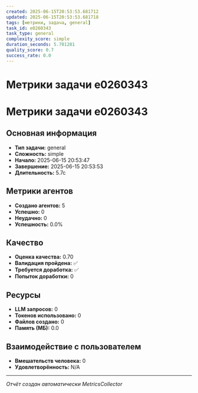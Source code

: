 ```yaml
---
created: 2025-06-15T20:53:53.681712
updated: 2025-06-15T20:53:53.681718
tags: [метрики, задача, general]
task_id: e0260343
task_type: general
complexity_score: simple
duration_seconds: 5.701281
quality_score: 0.7
success_rate: 0.0
---
```


# Метрики задачи e0260343

# Метрики задачи e0260343

## Основная информация
- **Тип задачи:** general
- **Сложность:** simple
- **Начало:** 2025-06-15 20:53:47
- **Завершение:** 2025-06-15 20:53:53
- **Длительность:** 5.7с

## Метрики агентов
- **Создано агентов:** 5
- **Успешно:** 0
- **Неудачно:** 0
- **Успешность:** 0.0%

## Качество
- **Оценка качества:** 0.70
- **Валидация пройдена:** ✅
- **Требуется доработка:** ✅
- **Попыток доработки:** 0

## Ресурсы
- **LLM запросов:** 0
- **Токенов использовано:** 0
- **Файлов создано:** 0
- **Память (МБ):** 0.0

## Взаимодействие с пользователем
- **Вмешательств человека:** 0
- **Удовлетворённость:** N/A

---
*Отчёт создан автоматически MetricsCollector*
